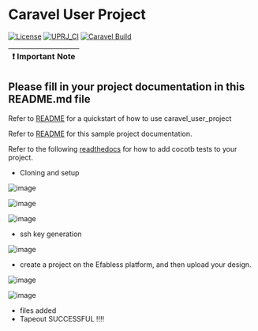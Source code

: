# Caravel User Project

[![License](https://img.shields.io/badge/License-Apache%202.0-blue.svg)](https://opensource.org/licenses/Apache-2.0) [![UPRJ_CI](https://github.com/efabless/caravel_project_example/actions/workflows/user_project_ci.yml/badge.svg)](https://github.com/efabless/caravel_project_example/actions/workflows/user_project_ci.yml) [![Caravel Build](https://github.com/efabless/caravel_project_example/actions/workflows/caravel_build.yml/badge.svg)](https://github.com/efabless/caravel_project_example/actions/workflows/caravel_build.yml)

| :exclamation: Important Note            |
|-----------------------------------------|

## Please fill in your project documentation in this README.md file 

Refer to [README](docs/source/index.rst#section-quickstart) for a quickstart of how to use caravel_user_project

Refer to [README](docs/source/index.rst) for this sample project documentation. 

Refer to the following [readthedocs](https://caravel-sim-infrastructure.readthedocs.io/en/latest/index.html) for how to add cocotb tests to your project. 

- Cloning and setup

![image](https://github.com/vandhana01/3-bit_rc/assets/142392052/b4eefb73-9c74-4e53-87ee-a38be241838c)

![image](https://github.com/vandhana01/3-bit_rc/assets/142392052/0dfcc2e7-f841-413b-839c-a7b57b84017b)

![image](https://github.com/vandhana01/3-bit_rc/assets/142392052/628a7119-afdb-409c-9dbe-cd31e263f8cf)

- ssh key generation

![image](https://github.com/vandhana01/3-bit_rc/assets/142392052/d298a443-ae08-4939-9078-ceedee5a852f)

- create a project on the Efabless platform, and then upload your design. 
  
![image](https://github.com/vandhana01/3-bit_rc/assets/142392052/6cb9d88d-0f57-46fe-b3c1-edba3d4d1794)

![image](https://github.com/vandhana01/3-bit_rc/assets/142392052/9c37d769-0983-48e1-ae18-6abf339785bc)

- files added
- Tapeout SUCCESSFUL !!!!
